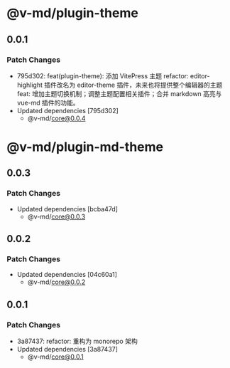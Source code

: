 # @v-md/plugin-theme

## 0.0.1

### Patch Changes

- 795d302: feat(plugin-theme): 添加 VitePress 主题
  refactor: editor-highlight 插件改名为 editor-theme 插件，未来也将提供整个编辑器的主题
  feat: 增加主题切换机制；调整主题配置相关插件；合并 markdown 高亮与 vue-md 插件的功能。
- Updated dependencies [795d302]
  - @v-md/core@0.0.4

# @v-md/plugin-md-theme

## 0.0.3

### Patch Changes

- Updated dependencies [bcba47d]
  - @v-md/core@0.0.3

## 0.0.2

### Patch Changes

- Updated dependencies [04c60a1]
  - @v-md/core@0.0.2

## 0.0.1

### Patch Changes

- 3a87437: refactor: 重构为 monorepo 架构
- Updated dependencies [3a87437]
  - @v-md/core@0.0.1
